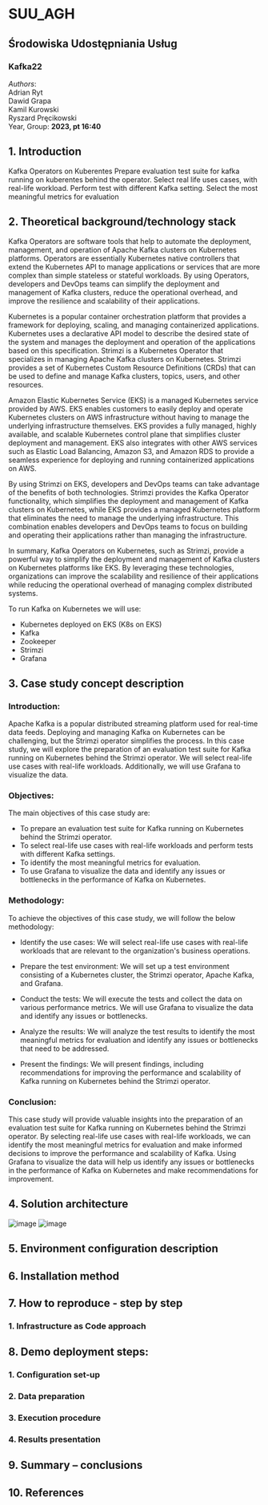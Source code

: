 # SUU_AGH
## Środowiska Udostępniania Usług
### Kafka22 <br>
*Authors*: <br>
Adrian Ryt <br>
Dawid Grapa <br>
Kamil Kurowski <br>
Ryszard Pręcikowski <br>
Year, Group: **2023, pt 16:40** <br>

## 1. Introduction <br>
Kafka Operators on Kuberentes
Prepare evaluation test suite for kafka running on kuberentes behind the
operator. Select real life uses cases, with real-life workload. Perform test
with different Kafka setting. Select the most meaningful metrics for
evaluation

## 2. Theoretical background/technology stack <br>

Kafka Operators are software tools that help to automate the deployment, management, and operation of Apache Kafka clusters on Kubernetes platforms. Operators are essentially Kubernetes native controllers that extend the Kubernetes API to manage applications or services that are more complex than simple stateless or stateful workloads. By using Operators, developers and DevOps teams can simplify the deployment and management of Kafka clusters, reduce the operational overhead, and improve the resilience and scalability of their applications.

Kubernetes is a popular container orchestration platform that provides a framework for deploying, scaling, and managing containerized applications. Kubernetes uses a declarative API model to describe the desired state of the system and manages the deployment and operation of the applications based on this specification. Strimzi is a Kubernetes Operator that specializes in managing Apache Kafka clusters on Kubernetes. Strimzi provides a set of Kubernetes Custom Resource Definitions (CRDs) that can be used to define and manage Kafka clusters, topics, users, and other resources.

Amazon Elastic Kubernetes Service (EKS) is a managed Kubernetes service provided by AWS. EKS enables customers to easily deploy and operate Kubernetes clusters on AWS infrastructure without having to manage the underlying infrastructure themselves. EKS provides a fully managed, highly available, and scalable Kubernetes control plane that simplifies cluster deployment and management. EKS also integrates with other AWS services such as Elastic Load Balancing, Amazon S3, and Amazon RDS to provide a seamless experience for deploying and running containerized applications on AWS.

By using Strimzi on EKS, developers and DevOps teams can take advantage of the benefits of both technologies. Strimzi provides the Kafka Operator functionality, which simplifies the deployment and management of Kafka clusters on Kubernetes, while EKS provides a managed Kubernetes platform that eliminates the need to manage the underlying infrastructure. This combination enables developers and DevOps teams to focus on building and operating their applications rather than managing the infrastructure.

In summary, Kafka Operators on Kubernetes, such as Strimzi, provide a powerful way to simplify the deployment and management of Kafka clusters on Kubernetes platforms like EKS. By leveraging these technologies, organizations can improve the scalability and resilience of their applications while reducing the operational overhead of managing complex distributed systems.


To run Kafka on Kubernetes we will use:
- Kubernetes deployed on EKS (K8s on EKS)
- Kafka
- Zookeeper
- Strimzi
- Grafana

## 3. Case study concept description

### Introduction:
Apache Kafka is a popular distributed streaming platform used for real-time data feeds. Deploying and managing Kafka on Kubernetes can be challenging, but the Strimzi operator simplifies the process. In this case study, we will explore the preparation of an evaluation test suite for Kafka running on Kubernetes behind the Strimzi operator. We will select real-life use cases with real-life workloads. Additionally, we will use Grafana to visualize the data.

### Objectives:
The main objectives of this case study are:

- To prepare an evaluation test suite for Kafka running on Kubernetes behind the Strimzi operator.
- To select real-life use cases with real-life workloads and perform tests with different Kafka settings.
- To identify the most meaningful metrics for evaluation.
- To use Grafana to visualize the data and identify any issues or bottlenecks in the performance of Kafka on Kubernetes.

### Methodology:
To achieve the objectives of this case study, we will follow the below methodology:

- Identify the use cases: We will select real-life use cases with real-life workloads that are relevant to the organization's business operations.

- Prepare the test environment: We will set up a test environment consisting of a Kubernetes cluster, the Strimzi operator, Apache Kafka, and Grafana.

- Conduct the tests: We will execute the tests and collect the data on various performance metrics. We will use Grafana to visualize the data and identify any issues or bottlenecks.

- Analyze the results: We will analyze the test results to identify the most meaningful metrics for evaluation and identify any issues or bottlenecks that need to be addressed.

- Present the findings: We will present findings, including recommendations for improving the performance and scalability of Kafka running on Kubernetes behind the Strimzi operator.

### Conclusion:
This case study will provide valuable insights into the preparation of an evaluation test suite for Kafka running on Kubernetes behind the Strimzi operator. By selecting real-life use cases with real-life workloads, we can identify the most meaningful metrics for evaluation and make informed decisions to improve the performance and scalability of Kafka. Using Grafana to visualize the data will help us identify any issues or bottlenecks in the performance of Kafka on Kubernetes and make recommendations for improvement. 

## 4. Solution architecture

![image](https://user-images.githubusercontent.com/72798812/232866823-a0f99f49-7fe9-45b7-8613-97d196777fad.png)
![image](https://user-images.githubusercontent.com/72798812/232867080-74c10be3-e676-47aa-9ad6-2e02c913909a.png)



## 5. Environment configuration description
## 6. Installation method
## 7. How to reproduce - step by step
### 1. Infrastructure as Code approach
## 8. Demo deployment steps:
### 1. Configuration set-up
### 2. Data preparation
### 3. Execution procedure
### 4. Results presentation
## 9. Summary – conclusions
## 10. References

